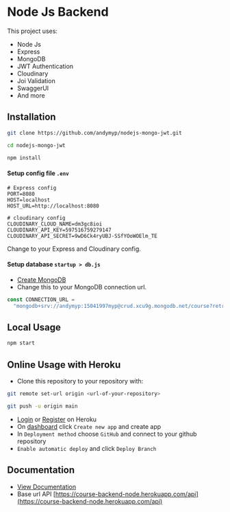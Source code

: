 # Node Js Backend

This project uses:

- Node Js
- Express
- MongoDB
- JWT Authentication
- Cloudinary
- Joi Validation
- SwaggerUI
- And more

## Installation

```bash
git clone https://github.com/andymyp/nodejs-mongo-jwt.git
```

```bash
cd nodejs-mongo-jwt
```

```bash
npm install
```

#### Setup config file `.env`

```text
# Express config
PORT=8080
HOST=localhost
HOST_URL=http://localhost:8080

# cloudinary config
CLOUDINARY_CLOUD_NAME=dm3gc8ioi
CLOUDINARY_API_KEY=597516759279147
CLOUDINARY_API_SECRET=9wD6Ck4ryUBJ-SSfYOoWOElm_TE
```

Change to your Express and Cloudinary config.

#### Setup database `startup > db.js`

- [Create MongoDB](https://www.mongodb.com/cloud/atlas)
- Change this to your MongoDB connection url.

```javascript
const CONNECTION_URL =
  "mongodb+srv://andymyp:15041997myp@crud.xcu9g.mongodb.net/course?retryWrites=true&w=majority";
```

## Local Usage

```bash
npm start
```

## Online Usage with Heroku

- Clone this repository to your repository with:

```bash
git remote set-url origin <url-of-your-repository>
```

```bash
git push -u origin main
```

- [Login](https://id.heroku.com/login) or [Register](https://signup.heroku.com/) on Heroku
- On [dashboard](https://dashboard.heroku.com/apps) click `Create new app` and create app
- In `Deployment method` choose `GitHub` and connect to your github repository
- `Enable automatic deploy` and click `Deploy Branch`

## Documentation

- [View Documentation](https://course-backend-node.herokuapp.com)
- Base url API [https://course-backend-node.herokuapp.com/api](https://course-backend-node.herokuapp.com/api)
